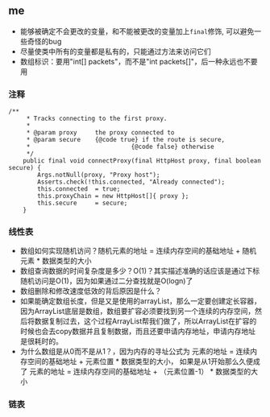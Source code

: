 ## me
- 能够被确定不会更改的变量，和不能被更改的变量加上`final`修饰, 可以避免一些奇怪的bug
- 尽量使类中所有的变量都是私有的，只能通过方法来访问它们
- 数组标识：要用"int[] packets"，而不是"int packets[]"，后一种永远也不要用

### 注释
```
/**
     * Tracks connecting to the first proxy.
     *
     * @param proxy     the proxy connected to
     * @param secure    {@code true} if the route is secure,
     *                            {@code false} otherwise
     */
    public final void connectProxy(final HttpHost proxy, final boolean secure) {
        Args.notNull(proxy, "Proxy host");
        Asserts.check(!this.connected, "Already connected");
        this.connected  = true;
        this.proxyChain = new HttpHost[]{ proxy };
        this.secure     = secure;
    }
```

### 线性表
- 数组如何实现随机访问？随机元素的地址 = 连续内存空间的基础地址 + 随机元素 * 数据类型的大小
- 数组查询数据的时间复杂度是多少？O(1)？其实描述准确的话应该是通过下标随机访问是O(1)，因为如果通过二分查找就是O(logn)了
- 数组删除和修改速度低效的背后原因是什么？
- 如果能确定数组长度，但是又是使用的arrayList，那么一定要创建定长容器，因为ArrayList底层是数组，数组要扩容必须要找到另一个连续的内存空间，然后将数据复制过去，这个过程ArrayList帮我们做了，所以ArrayList在扩容的时候也会去copy数据并且复制数据，而且还要申请内存地址，申请内存地址是很耗时的。
- 为什么数组是从0而不是从1？，因为内存的寻址公式为 元素的地址 = 连续内存空间的基础地址 + 元素位置 * 数据类型的大小， 如果是从1开始那么久便成了 元素的地址 = 连续内存空间的基础地址 + （元素位置-1） * 数据类型的大小

### 链表